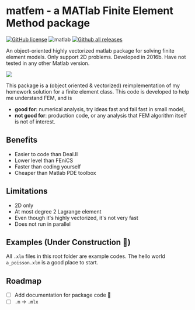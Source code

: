 # matfem - a MATlab Finite Element Method package

[![GitHub license](https://img.shields.io/apm/l/vim-mode.svg)](https://github.com/xhu4/matfem/blob/master/LICENSE)
![matlab](https://img.shields.io/badge/language-Matlab-blue.svg)
[![Github all releases](https://img.shields.io/github/downloads/xhu4/matfem/total.svg)](https://GitHub.com/xhu4/matfem/releases/)

An object-oriented highly vectorized matlab package for solving finite element
models. Only support 2D problems. Developed in 2016b. Have not tested in any
other Matlab version.

![](demos/coupled.gif)

This package is a (object oriented & vectorized) reimplementation of my homework
solution for a finite element class. This code is developed to help me
understand FEM, and is

- **good for**: numerical analysis, try ideas fast and fail fast in small model,
- **not good for**: production code, or any analysis that FEM algorithm itself
  is not of interest.

## Benefits

- Easier to code than Deal.II
- Lower level than FEniCS
- Faster than coding yourself
- Cheaper than Matlab PDE toolbox

## Limitations

- 2D only
- At most degree 2 Lagrange element
- Even though it's highly vectorized, it's not very fast
- Does not run in parallel

## Examples (Under Construction :construction:)

All `.xlm` files in this root folder are example codes.
The hello world `a_poisson.xlm` is a good place to start.

## Roadmap

- [ ] Add documentation for package code :memo:
- [ ] `.m` -> `.mlx`
